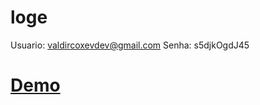 # loge

Usuario: valdircoxevdev@gmail.com
Senha: s5djkOgdJ45

# [Demo](https://loge.coxevti.com.br/)
